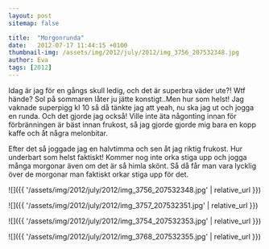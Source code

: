 ```yaml
---
layout: post
sitemap: false

title:  "Morgonrunda"
date:   2012-07-17 11:44:15 +0100
thumbnail-img: /assets/img/2012/july/2012/img_3756_207532348.jpg
author: Eva
tags: [2012]
---
```


Idag är jag för en gångs skull ledig, och det är superbra väder ute?! Wtf hände? Sol på sommaren låter ju jätte konstigt..Men hur som helst! Jag vaknade superpigg kl 10 så då tänkte jag att yeah, nu ska jag ut och jogga en runda. Och det gjorde jag också! Ville inte äta någonting innan för förbränningen är bäst innan frukost, så jag gjorde gjorde mig bara en kopp kaffe och åt några melonbitar.






Efter det så joggade jag en halvtimma och sen åt jag riktig frukost. Hur underbart som helst faktiskt! Kommer nog inte orka stiga upp och jogga många morgonar även om det är så himla skönt. Så då får man vara lycklig över de morgonar man faktiskt orkar stiga upp för det.

![]({{ '/assets/img/2012/july/2012/img_3756_207532348.jpg'  | relative_url }})

![]({{ '/assets/img/2012/july/2012/img_3757_207532351.jpg'  | relative_url }})

![]({{ '/assets/img/2012/july/2012/img_3754_207532353.jpg'  | relative_url }})

![]({{ '/assets/img/2012/july/2012/img_3768_207532355.jpg'  | relative_url }})

